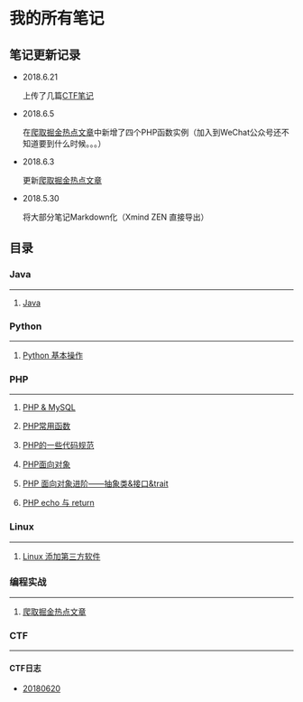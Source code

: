 # 我的所有笔记

## 笔记更新记录

- 2018.6.21

  上传了几篇[CTF笔记](./CTF)

- 2018.6.5

  在[爬取掘金热点文章](./PHP/爬取掘金热点文章.md)中新增了四个PHP函数实例（加入到WeChat公众号还不知道要到什么时候。。。）

- 2018.6.3

  更新[爬取掘金热点文章](./PHP/爬取掘金热点文章.md)

- 2018.5.30

  将大部分笔记Markdown化（Xmind ZEN 直接导出）

  

## 目录

### Java

---

1. [Java](java/java.md)

   

### Python

---

1. [Python 基本操作](Python/Python%20基本操作.md)



### PHP

---

1. [PHP & MySQL](PHP/PHP%20&%20MySQL.md)

2. [PHP常用函数](PHP/PHP常用函数.md)

3. [PHP的一些代码规范](PHP/PHP的一些代码规范.md)

4. [PHP面向对象](PHP/PHP面向对象.md)

5. [PHP 面向对象进阶——抽象类&接口&trait](PHP/PHP%20面向对象进阶——抽象类&接口&trait.md)

6. [PHP echo 与 return](PHP/PHP%20echo%20与%20return.md)

   

### Linux

---

1. [Linux 添加第三方软件](Linux/Linux%20添加第三方软件.md)

   

### 编程实战

---

1. [爬取掘金热点文章](./PHP/爬取掘金热点文章.md)



### CTF

---

#### CTF日志

- [20180620](./CTF/CTF_writeup/CTF日志/180620.md)
